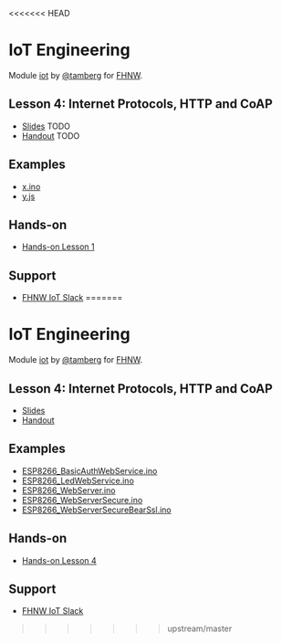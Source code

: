 <<<<<<< HEAD
# IoT Engineering
Module [iot](https://www.fhnw.ch/de/studium/module/9280188) by [@tamberg](https://twitter.com/tamberg) for [FHNW](https://www.fhnw.ch/).

## Lesson 4: Internet Protocols, HTTP and CoAP
- [Slides](http://www.tamberg.org/fhnw/2019/IoT04InternetProtocols.pdf) TODO
- [Handout](http://www.tamberg.org/fhnw/2019/IoT04InternetProtocolsHandout.pdf) TODO

## Examples
- [x.ino](x.ino)
- [y.js](y.js)

## Hands-on
- [Hands-on Lesson 1](../../../../fhnw-iot-work-04/blob/master/README.md)

## Support
- [FHNW IoT Slack](https://fhnw-iot.slack.com/)
=======
# IoT Engineering
Module [iot](https://www.fhnw.ch/de/studium/module/9280188) by [@tamberg](https://twitter.com/tamberg) for [FHNW](https://www.fhnw.ch/).

## Lesson 4: Internet Protocols, HTTP and CoAP
- [Slides](http://www.tamberg.org/fhnw/2019/IoT04InternetProtocols.pdf)
- [Handout](http://www.tamberg.org/fhnw/2019/IoT04InternetProtocolsHandout.pdf)

## Examples
- [ESP8266_BasicAuthWebService.ino](Arduino/ESP8266_BasicAuthWebService/ESP8266_BasicAuthWebService.ino)
- [ESP8266_LedWebService.ino](Arduino/ESP8266_LedWebService/ESP8266_LedWebService.ino)
- [ESP8266_WebServer.ino](Arduino/ESP8266_WebServer/ESP8266_WebServer.ino)
- [ESP8266_WebServerSecure.ino](Arduino/ESP8266_WebServerSecure/ESP8266_WebServerSecure.ino)
- [ESP8266_WebServerSecureBearSsl.ino](Arduino/ESP8266_WebServerSecureBearSsl/ESP8266_WebServerSecureBearSsl.ino)

## Hands-on
- [Hands-on Lesson 4](../../../../fhnw-iot-work-04/blob/master/README.md)

## Support
- [FHNW IoT Slack](https://fhnw-iot.slack.com/)
>>>>>>> upstream/master
